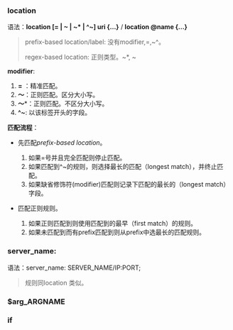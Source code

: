 ### location

语法：**location [= | ~ | ~\* | ^~] uri {...}**   / **location @name {...}**

> prefix-based location/label: 没有modifier,=,~^。 
> 
> regex-based location: 正则类型。~*, ~

**modifier**:

1. **=** ：精准匹配。
2. **～**：正则匹配。区分大小写。
3. **～***：正则匹配。不区分大小写。
4. **^~**: 以该标签开头的字段。

**匹配流程**：

- 先匹配*prefix-based location*。
  
  1. 如果=号并且完全匹配则停止匹配。
  2. 如果匹配到^~的规则，则选择最长的匹配（longest match），并终止匹配。
  3. 如果缺省修饰符(modifier)匹配则记录下匹配的最长的（longest match）字段。

- 匹配正则规则。
  
  1. 如果正则匹配到则使用匹配到的最早（first match）的规则。
  2. 如果未匹配到而有prefix匹配到则从prefix中选最长的匹配规则。

### server_name:

语法：server_name: SERVER_NAME/IP:PORT;

> 规则同location 类似。

### $arg_ARGNAME

### if
